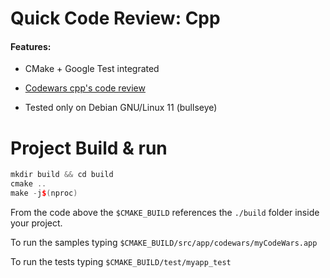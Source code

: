# Quick Code Review: Cpp

#### Features:

- CMake + Google Test integrated

- [Codewars cpp's code review](www.codewars.com)

- Tested only on Debian GNU/Linux 11 (bullseye)

# Project Build & run

```Cpp
mkdir build && cd build
cmake ..
make -j$(nproc)
```

From the code above the `$CMAKE_BUILD` references the `./build` folder inside your project.

To run the samples typing `$CMAKE_BUILD/src/app/codewars/myCodeWars.app`

To run the tests typing  `$CMAKE_BUILD/test/myapp_test`
